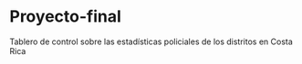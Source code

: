 # Proyecto-final
Tablero de control sobre las estadísticas policiales de los distritos en Costa Rica 
